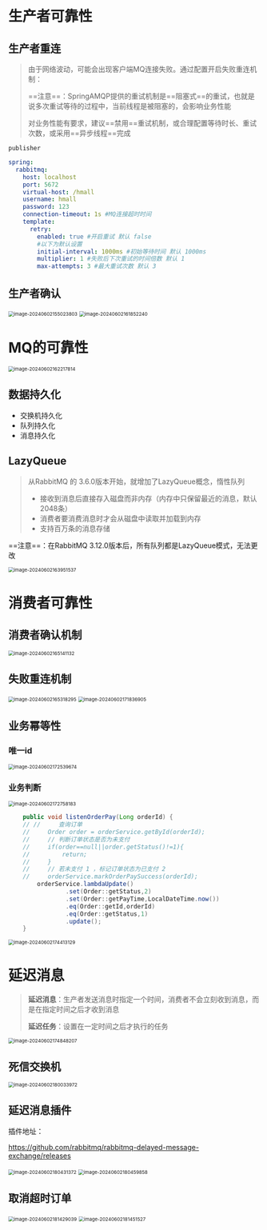 # 生产者可靠性

## 生产者重连

> 由于网络波动，可能会出现客户端MQ连接失败。通过配置开启失败重连机制：
>
> ==注意==：SpringAMQP提供的重试机制是==阻塞式==的重试，也就是说多次重试等待的过程中，当前线程是被阻塞的，会影响业务性能
>
> 对业务性能有要求，建议==禁用==重试机制，或合理配置等待时长、重试次数，或采用==异步线程==完成

`publisher`

```yml
spring:
  rabbitmq:
    host: localhost
    port: 5672
    virtual-host: /hmall
    username: hmall
    password: 123
    connection-timeout: 1s #MQ连接超时时间
    template:
      retry:
        enabled: true #开启重试 默认 false
        #以下为默认设置
        initial-interval: 1000ms #初始等待时间 默认 1000ms
        multiplier: 1 #失败后下次重试的时间倍数 默认 1
        max-attempts: 3 #最大重试次数 默认 3
```

## 生产者确认

<img src="https://gitee.com/yurun-zhang/typora-tu-chuang/raw/master/202406061737390.png" alt="image-20240602155023803" style="zoom:67%;" />

<img src="https://gitee.com/yurun-zhang/typora-tu-chuang/raw/master/202406061737391.png" alt="image-20240602161852240" style="zoom:67%;" />

# MQ的可靠性

<img src="https://gitee.com/yurun-zhang/typora-tu-chuang/raw/master/202406061737392.png" alt="image-20240602162217814" style="zoom:67%;" />

## 数据持久化

- 交换机持久化
- 队列持久化
- 消息持久化

## LazyQueue

> 从RabbitMQ 的 3.6.0版本开始，就增加了LazyQueue概念，惰性队列
>
> - 接收到消息后直接存入磁盘而非内存（内存中只保留最近的消息，默认2048条）
> - 消费者要消费消息时才会从磁盘中读取并加载到内存
> - 支持百万条的消息存储

==注意==：在RabbitMQ 3.12.0版本后，所有队列都是LazyQueue模式，无法更改

<img src="https://gitee.com/yurun-zhang/typora-tu-chuang/raw/master/202406061737393.png" alt="image-20240602163951537" style="zoom:67%;" />

# 消费者可靠性

## 消费者确认机制 

<img src="https://gitee.com/yurun-zhang/typora-tu-chuang/raw/master/202406061737394.png" alt="image-20240602165141132" style="zoom:67%;" />

## 失败重连机制

<img src="https://gitee.com/yurun-zhang/typora-tu-chuang/raw/master/202406061737395.png" alt="image-20240602165318295" style="zoom:67%;" />

<img src="https://gitee.com/yurun-zhang/typora-tu-chuang/raw/master/202406061737396.png" alt="image-20240602171836905" style="zoom:67%;" />

## 业务幂等性

### 唯一id

<img src="https://gitee.com/yurun-zhang/typora-tu-chuang/raw/master/202406061737397.png" alt="image-20240602172539674" style="zoom:67%;" />

### 业务判断

<img src="https://gitee.com/yurun-zhang/typora-tu-chuang/raw/master/202406061737398.png" alt="image-20240602172758183" style="zoom:67%;" />

```java
    public void listenOrderPay(Long orderId) {
    // //     查询订单
    //     Order order = orderService.getById(orderId);
    //     // 判断订单状态是否为未支付
    //     if(order==null||order.getStatus()!=1){
    //         return;
    //     }
    //     // 若未支付 1 ，标记订单状态为已支付 2
    //     orderService.markOrderPaySuccess(orderId);
        orderService.lambdaUpdate()
                .set(Order::getStatus,2)
                .set(Order::getPayTime,LocalDateTime.now())
                .eq(Order::getId,orderId)
                .eq(Order::getStatus,1)
                .update();
    }
```

<img src="https://gitee.com/yurun-zhang/typora-tu-chuang/raw/master/202406061737399.png" alt="image-20240602174413129" style="zoom:67%;" />

# 延迟消息

> **延迟消息**：生产者发送消息时指定一个时间，消费者不会立刻收到消息，而是在指定时间之后才收到消息
>
> **延迟任务**：设置在一定时间之后才执行的任务

<img src="https://gitee.com/yurun-zhang/typora-tu-chuang/raw/master/202406061737400.png" alt="image-20240602174848207" style="zoom:67%;" />

## 死信交换机

<img src="https://gitee.com/yurun-zhang/typora-tu-chuang/raw/master/202406061737401.png" alt="image-20240602180033972" style="zoom:67%;" />

## 延迟消息插件

插件地址：

https://github.com/rabbitmq/rabbitmq-delayed-message-exchange/releases

<img src="https://gitee.com/yurun-zhang/typora-tu-chuang/raw/master/202406061737402.png" alt="image-20240602180431372" style="zoom: 67%;" />

<img src="https://gitee.com/yurun-zhang/typora-tu-chuang/raw/master/202406061737403.png" alt="image-20240602180459858" style="zoom: 67%;" />

## 取消超时订单

<img src="https://gitee.com/yurun-zhang/typora-tu-chuang/raw/master/202406061737404.png" alt="image-20240602181429039" style="zoom:67%;" />

<img src="https://gitee.com/yurun-zhang/typora-tu-chuang/raw/master/202406061737405.png" alt="image-20240602181451527" style="zoom:67%;" />